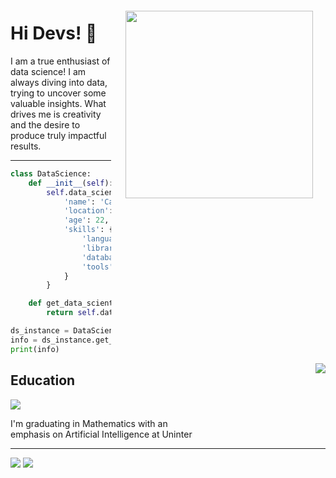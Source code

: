 <div style="float: right; margin: 20px;">
  <img src="https://media.giphy.com/media/iIqmM5tTjmpOB9mpbn/giphy.gif" align="right" width="300">
</div>

# Hi Devs! 👋

I am a true enthusiast of data science! I am always diving into data, trying to uncover some valuable insights. What drives me is creativity and the desire to produce truly impactful results.

<hr> 

```python
class DataScience:
    def __init__(self):
        self.data_scientist = {
            'name': 'Cayo Slowik',
            'location': 'Curitiba',
            'age': 22,
            'skills': {
                'languages': ['Python', 'SQL', 'C#'],
                'libraries': ['Pandas', 'Numpy', 'Scikit-learn', 'TensorFlow', 'Matplotlib', 'Seaborn'],
                'databases': ['Databricks', 'MSSQL'],
                'tools': ['PowerBI', 'Azure', 'Docker']
            }
        }

    def get_data_scientist_info(self):
        return self.data_scientist

ds_instance = DataScience()
info = ds_instance.get_data_scientist_info()
print(info)

```
<img align='right' src="https://github-readme-stats.vercel.app/api?username=CRSlowik&show_icons=true&title_color=783c00&text_color=af552e&icon_color=783c00&bg_color=f8efd4&cache_seconds=2300">

## Education

<img src="https://img.shields.io/static/v1?label=Overview&message=CRSlowik&color=f8efd4&style=for-the-badge&logo=GitHub">

<p> I'm graduating in Mathematics with an  <br/> emphasis on Artificial Intelligence at Uninter</p>

<hr>

<p align="left">
  <a href="#" alt="Gmail">
  <img src="https://img.shields.io/badge/-Gmail-FF0000?style=flat-square&labelColor=FF0000&logo=gmail&logoColor=white&link=mailto:cayorodriguesslowik@gmail.com" /></a>

  <a href="#" alt="LinkedIn">
  <img src="https://img.shields.io/badge/-Linkedin-0e76a8?style=flat-square&logo=Linkedin&logoColor=white&link=https://www.linkedin.com/in/cayo-data-science/" /></a>
</p>

